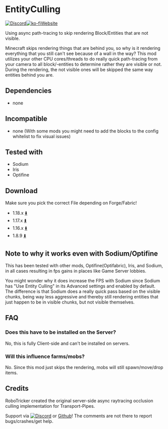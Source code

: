 # EntityCulling

[![Discord](https://tr7zw.dev/curse/Discord-long.png)](https://discord.gg/fWtMAkFaZF)[![ko-fi](https://ko-fi.com/img/githubbutton_sm.svg)](https://ko-fi.com/O5O7ACGRH)[Website](https://tr7zw.github.io/project/entityculling/)

Using async path-tracing to skip rendering Block/Entities that are not visible.

Minecraft skips rendering things that are behind you, so why is it rendering everything that you still can't see because of a wall in the way? This mod utilizes your other CPU cores/threads to do really quick path-tracing from your camera to all block/-entities to determine rather they are visible or not. During the rendering, the not visible ones will be skipped the same way entities behind you are.

## Dependencies

- none

## Incompatible

- none (With some mods you might need to add the blocks to the config whitelist to fix visual issues)

## Tested with

- Sodium
- Iris
- Optifine

## Download

Make sure you pick the correct File depending on Forge/Fabric!

- 1.18.x [⬇️](https://www.curseforge.com/minecraft/mc-mods/entityculling/files/all?filter-status=1&filter-game-version=1738749986%3A73250) 
- 1.17.x [⬇️](https://www.curseforge.com/minecraft/mc-mods/entityculling/files/all?filter-status=1&filter-game-version=1738749986%3A73242) 
- 1.16.x [⬇️](https://www.curseforge.com/minecraft/mc-mods/entityculling/files/all?filter-status=1&filter-game-version=1738749986%3A70886) 
- 1.8.9 [⬇️](https://www.curseforge.com/minecraft/mc-mods/entityculling/files/all?filter-status=1&filter-game-version=1738749986%3A4)
 
## Note to why it works even with Sodium/Optifine

This has been tested with other mods, Optifine(Optifabric), Iris, and Sodium, in all cases resulting in fps gains in places like Game Server lobbies.

You might wonder why it does increase the FPS with Sodium since Sodium has "Use Entity Culling" in its Advanced settings and enabled by default. The difference is that Sodium does a really quick pass based on the visible chunks, being way less aggressive and thereby still rendering entities that just happen to be in visible chunks, but not visible themselves.

## FAQ

### Does this have to be installed on the Server?

No, this is fully Client-side and can't be installed on servers.

### Will this influence farms/mobs?

No. Since this mod just skips the rendering, mobs will still spawn/move/drop items.

## Credits

RoboTricker created the original server-side async raytracing occlusion culling implementation for Transport-Pipes.

Support via [![Discord](https://tr7zw.dev/curse/Discord.png)](https://discord.gg/fWtMAkFaZF) or [Github](https://github.com/tr7zw/EntityCulling-Fabric)! The comments are not there to report bugs/crashes/get help.